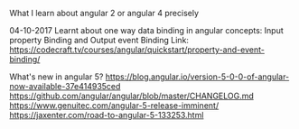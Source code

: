 What I learn about angular 2 or angular 4 precisely

04-10-2017 
Learnt about one way data binding in angular
concepts: Input property Binding and Output event Binding
Link: https://codecraft.tv/courses/angular/quickstart/property-and-event-binding/


What's new in angular 5?
https://blog.angular.io/version-5-0-0-of-angular-now-available-37e414935ced
https://github.com/angular/angular/blob/master/CHANGELOG.md
https://www.genuitec.com/angular-5-release-imminent/
https://jaxenter.com/road-to-angular-5-133253.html
